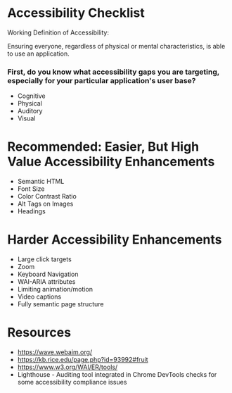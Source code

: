 # Accessibility Checklist

Working Definition of Accessibility: 

Ensuring everyone, regardless of physical or mental characteristics, is able to use an application.

### First, do you know what accessibility gaps you are targeting, especially for your particular application's user base?

* Cognitive
* Physical
* Auditory
* Visual

# Recommended: Easier, But High Value Accessibility Enhancements

* Semantic HTML
* Font Size
* Color Contrast Ratio
* Alt Tags on Images
* Headings

# Harder Accessibility Enhancements

* Large click targets
* Zoom
* Keyboard Navigation
* WAI-ARIA attributes
* Limiting animation/motion
* Video captions
* Fully semantic page structure

# Resources

* https://wave.webaim.org/
* https://kb.rice.edu/page.php?id=93992#fruit
* https://www.w3.org/WAI/ER/tools/
* Lighthouse - Auditing tool integrated in Chrome DevTools checks for some accessibility compliance issues
